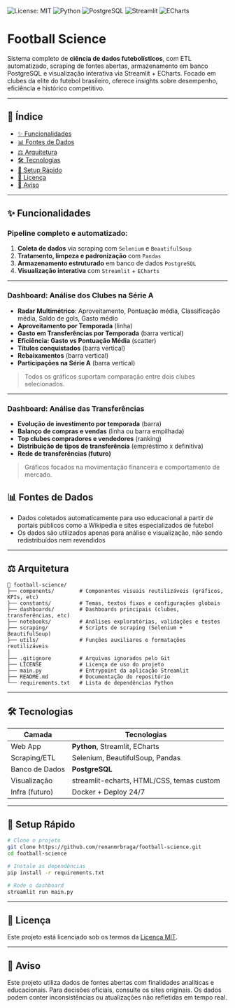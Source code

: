 ![License: MIT](https://img.shields.io/badge/License-MIT-yellow.svg?style=for-the-badge)
![Python](https://img.shields.io/badge/Python-blue?style=for-the-badge&logo=python&logoColor=white)
![PostgreSQL](https://img.shields.io/badge/PostgreSQL-316192?style=for-the-badge&logo=postgresql&logoColor=white)
![Streamlit](https://img.shields.io/badge/Streamlit-dark?style=for-the-badge&logo=streamlit&logoColor=white)
![ECharts](https://img.shields.io/badge/ECharts-000000?style=for-the-badge&logo=apacheecharts&logoColor=white)

# Football Science

Sistema completo de **ciência de dados futebolísticos**, com ETL automatizado, scraping de fontes abertas, armazenamento em banco PostgreSQL e visualização interativa via Streamlit + ECharts. Focado em clubes da elite do futebol brasileiro, oferece insights sobre desempenho, eficiência e histórico competitivo.

---

## 📌 Índice

- [✨ Funcionalidades](#-funcionalidades)
- [📊 Fontes de Dados](#-fontes-de-dados)
- [⚖️ Arquitetura](#-arquitetura)
- [🛠️ Tecnologias](#-tecnologias)
- [🚀 Setup Rápido](#-setup-rápido)
- [🔖 Licença](#-licença)
- [📢 Aviso](#-aviso)

---

## ✨ Funcionalidades

### Pipeline completo e automatizado:

1. **Coleta de dados** via scraping com `Selenium` e `BeautifulSoup`
2. **Tratamento, limpeza e padronização** com `Pandas`
3. **Armazenamento estruturado** em banco de dados `PostgreSQL`
4. **Visualização interativa** com `Streamlit` + `ECharts`

---

### Dashboard: **Análise dos Clubes na Série A**

- **Radar Multimétrico**: Aproveitamento, Pontuação média, Classificação média, Saldo de gols, Gasto médio
- **Aproveitamento por Temporada** (linha)
- **Gasto em Transferências por Temporada** (barra vertical)
- **Eficiência: Gasto vs Pontuação Média** (scatter)
- **Títulos conquistados** (barra vertical)
- **Rebaixamentos** (barra vertical)
- **Participações na Série A** (barra vertical)

> Todos os gráficos suportam comparação entre dois clubes selecionados.

---

### Dashboard: **Análise das Transferências**

- **Evolução de investimento por temporada** (barra)
- **Balanço de compras e vendas** (linha ou barra empilhada)
- **Top clubes compradores e vendedores** (ranking)
- **Distribuição de tipos de transferência** (empréstimo x definitiva)
- **Rede de transferências (futuro)**

> Gráficos focados na movimentação financeira e comportamento de mercado.

## 📊 Fontes de Dados

- Dados coletados automaticamente para uso educacional a partir de portais públicos como a Wikipedia e sites especializados de futebol
- Os dados são utilizados apenas para análise e visualização, não sendo redistribuídos nem revendidos

---

## ⚖️ Arquitetura

```
📁 football-science/
├── components/        # Componentes visuais reutilizáveis (gráficos, KPIs, etc)
├── constants/         # Temas, textos fixos e configurações globais
├── dashboards/        # Dashboards principais (clubes, transferências, etc)
├── notebooks/         # Análises exploratórias, validações e testes
├── scraping/          # Scripts de scraping (Selenium + BeautifulSoup)
├── utils/             # Funções auxiliares e formatações reutilizáveis
│
├── .gitignore         # Arquivos ignorados pelo Git
├── LICENSE            # Licença de uso do projeto
├── main.py            # Entrypoint da aplicação Streamlit
├── README.md          # Documentação do repositório
└── requirements.txt   # Lista de dependências Python
```

---

## 🛠️ Tecnologias

| Camada             | Tecnologias                                 |
|--------------------|---------------------------------------------|
| Web App            | **Python**, Streamlit, ECharts        |
| Scraping/ETL       | Selenium, BeautifulSoup, Pandas             |
| Banco de Dados     | **PostgreSQL**                                  |
| Visualização       | streamlit-echarts, HTML/CSS, temas custom   |
| Infra (futuro)     | Docker + Deploy 24/7                        |

---

## 🚀 Setup Rápido

```bash
# Clone o projeto
git clone https://github.com/renanmrbraga/football-science.git
cd football-science

# Instale as dependências
pip install -r requirements.txt

# Rode o dashboard
streamlit run main.py
```

---

## 🔖 Licença

Este projeto está licenciado sob os termos da [Licença MIT](./LICENSE).

---

## 📢 Aviso

Este projeto utiliza dados de fontes abertas com finalidades analíticas e educacionais. Para decisões oficiais, consulte os sites originais. Os dados podem conter inconsistências ou atualizações não refletidas em tempo real.
